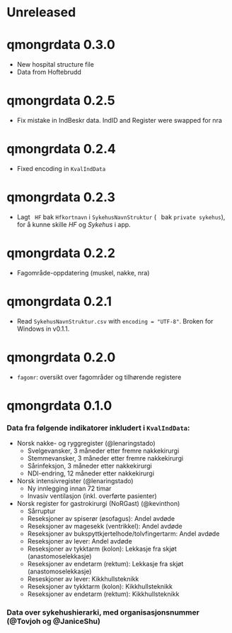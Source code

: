 # Unreleased

# qmongrdata 0.3.0

* New hospital structure file
* Data from Hoftebrudd

# qmongrdata 0.2.5

* Fix mistake in IndBeskr data. IndID and Register were swapped for nra

# qmongrdata 0.2.4

* Fixed encoding in `KvalIndData`

# qmongrdata 0.2.3

* Lagt ` HF` bak `Hfkortnavn` i `SykehusNavnStruktur` (` ` bak `private sykehus`), for å kunne skille *HF* og *Sykehus* i app.

# qmongrdata 0.2.2

* Fagområde-oppdatering (muskel, nakke, nra)

# qmongrdata 0.2.1

* Read `SykehusNavnStruktur.csv` with `encoding = "UTF-8"`. Broken for Windows in v0.1.1.

# qmongrdata 0.2.0

* `fagomr`: oversikt over fagområder og tilhørende registere

# qmongrdata 0.1.0

### Data fra følgende indikatorer inkludert i `KvalIndData`:

- Norsk nakke- og ryggregister (@lenaringstado)
  - Svelgevansker, 3 måneder etter fremre nakkekirurgi
  - Stemmevansker, 3 måneder etter fremre nakkekirurgi
  - Sårinfeksjon, 3 måneder etter nakkekirurgi
  - NDI-endring, 12 måneder etter nakkekirurgi
- Norsk intensivregister (@lenaringstado)
  - Ny innlegging innan 72 timar
  - Invasiv ventilasjon (inkl. overførte pasienter)
- Norsk register for gastrokirurgi (NoRGast) (@kevinthon)
  - Sårruptur
  - Reseksjoner av spiserør (øsofagus): Andel avdøde
  - Reseksjoner av magesekk (ventrikkel): Andel avdøde
  - Reseksjoner av bukspyttkjertelhode/tolvfingertarm: Andel avdøde
  - Reseksjoner av lever: Andel avdøde
  - Reseksjoner av tykktarm (kolon): Lekkasje fra skjøt (anastomoselekkasje)
  - Reseksjoner av endetarm (rektum): Lekkasje fra skjøt (anastomoselekkasje)
  - Reseskjoner av lever: Kikkhullsteknikk
  - Reseksjoner av tykktarm (kolon): Kikkhullsteknikk
  - Reseksjoner av endetarm (rektum): Kikkhullsteknikk

### Data over sykehushierarki, med organisasjonsnummer (@Tovjoh og @JaniceShu)
